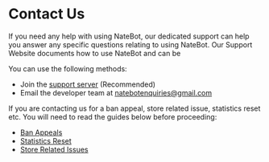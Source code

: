 # Contact Us

If you need any help with using NateBot, our dedicated support can help you answer any specific questions relating to using NateBot. Our Support Website documents how to use NateBot and can be 

You can use the following methods:
- Join the [support server](https://discord.gg/cmUFubKUtu) (Recommended)
- Email the developer team at ​[natebotenquiries@gmail.com](mailto:natebotenquiries@gmail.com)

If you are contacting us for a ban appeal, store related issue, statistics reset etc. You will need to read the guides below before proceeding:​
- [Ban Appeals](/common-problems/why-was-i-banned)
- [Statistics Reset](/common-problems/can-i-reset-my-statistics)
- [Store Related Issues](/common-problems/economy-store-purchase-problems)

<!-- TODO ^^ -->
